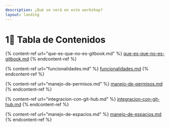 ```yaml
---
description: ¿Qué se verá en este workshop?
layout: landing
---
```


# 1⃣ Tabla de Contenidos

{% content-ref url="que-es-que-no-es-gitbook.md" %}
[que-es-que-no-es-gitbook.md](que-es-que-no-es-gitbook.md)
{% endcontent-ref %}

{% content-ref url="funcionalidades.md" %}
[funcionalidades.md](funcionalidades.md)
{% endcontent-ref %}

{% content-ref url="manejo-de-permisos.md" %}
[manejo-de-permisos.md](manejo-de-permisos.md)
{% endcontent-ref %}

{% content-ref url="integracion-con-git-hub.md" %}
[integracion-con-git-hub.md](integracion-con-git-hub.md)
{% endcontent-ref %}

{% content-ref url="manejo-de-espacios.md" %}
[manejo-de-espacios.md](manejo-de-espacios.md)
{% endcontent-ref %}
